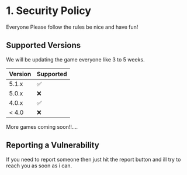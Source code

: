# 1. Security Policy
Everyone Please follow the rules be nice and have fun!

## Supported Versions

We will be updating the game everyone like 3 to 5 weeks.

| Version | Supported          |
| ------- | ------------------ |
| 5.1.x   | :white_check_mark: |
| 5.0.x   | :x:                |
| 4.0.x   | :white_check_mark: |
| < 4.0   | :x:                |
More games coming soon!!....
## Reporting a Vulnerability
If you need to report someone then just hit the report button and ill try to reach you as soon as i can.
